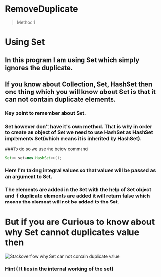 # RemoveDuplicate
> Method 1
# Using Set
## In this program I am using Set which simply ignores the duplicate.
## If you know about Collection, Set, HashSet then one thing which you will know about Set is that it can not contain duplicate elements. 
### Key point to remember about Set.
### Set however don't have it's own method. That is why in order to create an object of Set we need to use HashSet as HashSet implements Set(which means it is inherited by HashSet).
###To do so we use the below command
```Java
Set<> set=new HashSet<>();
```
### Here I'm taking integral values so that values will be passed as an argument to Set.
### The elements are added in the Set with the help of Set object and if duplicate elements are added it will return false which means the element will not be added to the Set. 

# But if you are Curious to know about why Set cannot duplicates value then

![Stackoverflow why Set can not contain duplicate value](https://stackoverflow.com/questions/20870879/why-set-is-not-allowed-duplicate-value-which-kind-of-mechanism-used-behind-them)

### Hint ( It lies in the internal working of the set)
